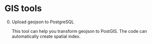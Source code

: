 # GIS tools

0. Upload geojson to PostgreSQL

    This tool can help you transform geojson to PostGIS. The code can automatically create spatial index.

